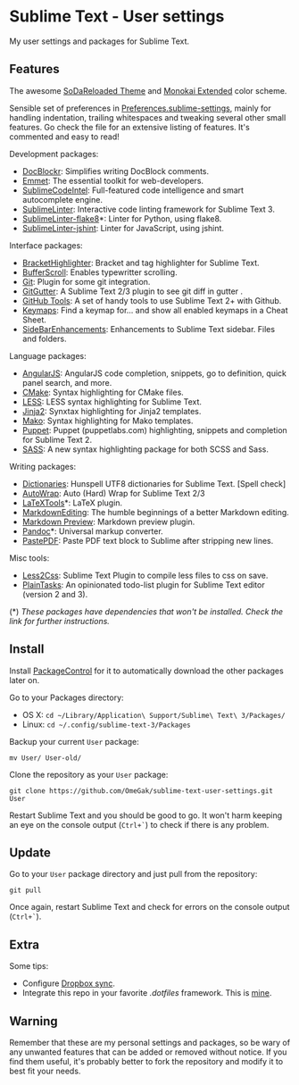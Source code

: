 Sublime Text - User settings
==============================
My user settings and packages for Sublime Text.

## Features
The awesome [SoDaReloaded Theme](https://github.com/Miw0/sodareloaded-theme) and [Monokai Extended](https://github.com/jonschlinkert/sublime-monokai-extended) color scheme.

Sensible set of preferences in [Preferences.sublime-settings](Preferences.sublime-settings-sample), mainly for handling indentation, trailing whitespaces and tweaking several other small features. Go check the file for an extensive listing of features. It's commented and easy to read!

Development packages:
* [DocBlockr](https://github.com/spadgos/sublime-jsdocs): Simplifies writing DocBlock comments.
* [Emmet](http://emmet.io/): The essential toolkit for web-developers.
* [SublimeCodeIntel](https://github.com/Kronuz/SublimeCodeIntel): Full-featured code intelligence and smart autocomplete engine.
* [SublimeLinter](https://github.com/SublimeLinter/SublimeLinter3): Interactive code linting framework for Sublime Text 3.
* [SublimeLinter-flake8](https://github.com/SublimeLinter/SublimeLinter-flake8)*: Linter for Python, using flake8.
* [SublimeLinter-jshint](https://github.com/SublimeLinter/SublimeLinter-jshint): Linter for JavaScript, using jshint.

Interface packages:
* [BracketHighlighter](https://github.com/facelessuser/BracketHighlighter): Bracket and tag highlighter for Sublime Text.
* [BufferScroll](https://github.com/titoBouzout/BufferScroll): Enables typewritter scrolling.
* [Git](https://github.com/kemayo/sublime-text-git): Plugin for some git integration.
* [GitGutter](https://github.com/jisaacks/GitGutter): A Sublime Text 2/3 plugin to see git diff in gutter .
* [GitHub Tools](https://github.com/temochka/sublime-text-2-github-tools): A set of handy tools to use Sublime Text 2+ with Github.
* [Keymaps](https://github.com/MiroHibler/sublime-keymaps): Find a keymap for... and show all enabled keymaps in a Cheat Sheet.
* [SideBarEnhancements](https://github.com/titoBouzout/SideBarEnhancements): Enhancements to Sublime Text sidebar. Files and folders.

Language packages:
* [AngularJS](https://github.com/angular-ui/AngularJS-sublime-package): AngularJS code completion, snippets, go to definition, quick panel search, and more.
* [CMake](https://github.com/zyxar/Sublime-CMakeLists): Syntax highlighting for CMake files.
* [LESS](https://github.com/danro/LESS-sublime): LESS syntax highlighting for Sublime Text.
* [Jinja2](https://github.com/mitsuhiko/jinja2-tmbundle): Synxtax highlighting for Jinja2 templates.
* [Mako](https://github.com/marconi/mako-tmbundle): Syntax highlighting for Mako templates.
* [Puppet](https://github.com/russCloak/SublimePuppet): Puppet (puppetlabs.com) highlighting, snippets and completion for Sublime Text 2.
* [SASS](https://github.com/P233/Syntax-highlighting-for-Sass): A new syntax highlighting package for both SCSS and Sass.

Writing packages:
* [Dictionaries](https://github.com/titoBouzout/Dictionaries): Hunspell UTF8 dictionaries for Sublime Text. [Spell check]
* [AutoWrap](https://github.com/randy3k/AutoWrap): Auto (Hard) Wrap for Sublime Text 2/3
* [LaTeXTools](https://github.com/SublimeText/LaTeXTools)*: LaTeX plugin.
* [MarkdownEditing](https://github.com/ttscoff/MarkdownEditing): The humble beginnings of a better Markdown editing.
* [Markdown Preview](https://github.com/revolunet/sublimetext-markdown-preview): Markdown preview plugin.
* [Pandoc](https://github.com/jgm/pandoc)*: Universal markup converter.
* [PastePDF](https://github.com/compleatang/sublimetext-pastepdf): Paste PDF text block to Sublime after stripping new lines.

Misc tools:
* [Less2Css](https://github.com/timdouglas/sublime-less2css): Sublime Text Plugin to compile less files to css on save.
* [PlainTasks](https://github.com/aziz/PlainTasks): An opinionated todo-list plugin for Sublime Text editor (version 2 and 3).

(*) _These packages have dependencies that won't be installed. Check the link for further instructions._

## Install
Install [PackageControl](http://wbond.net/sublime_packages/package_control) for it to automatically download the other packages later on.

Go to your Packages directory:
* OS X: `cd ~/Library/Application\ Support/Sublime\ Text\ 3/Packages/`
* Linux: `cd ~/.config/sublime-text-3/Packages`

Backup your current `User` package:

```
mv User/ User-old/
```

Clone the repository as your `User` package:

```
git clone https://github.com/OmeGak/sublime-text-user-settings.git User
```

Restart Sublime Text and you should be good to go. It won't harm keeping an eye on the console output (`` Ctrl+` ``) to check if there is any problem.

## Update
Go to your `User` package directory and just pull from the repository:

```
git pull
```

Once again, restart Sublime Text and check for errors on the console output (`` Ctrl+` ``).

## Extra
Some tips:
* Configure [Dropbox sync](http://opensourcehacker.com/2012/05/24/sync-and-back-up-sublime-text-settings-and-plug-ins-using-dropbox-on-linux-and-osx/).
* Integrate this repo in your favorite *.dotfiles* framework. This is [mine](https://github.com/OmeGak/dotfiles). 

## Warning
Remember that these are my personal settings and packages, so be wary of any unwanted features that can be added or removed without notice. If you find them useful, it's probably better to fork the repository and modify it to best fit your needs.
